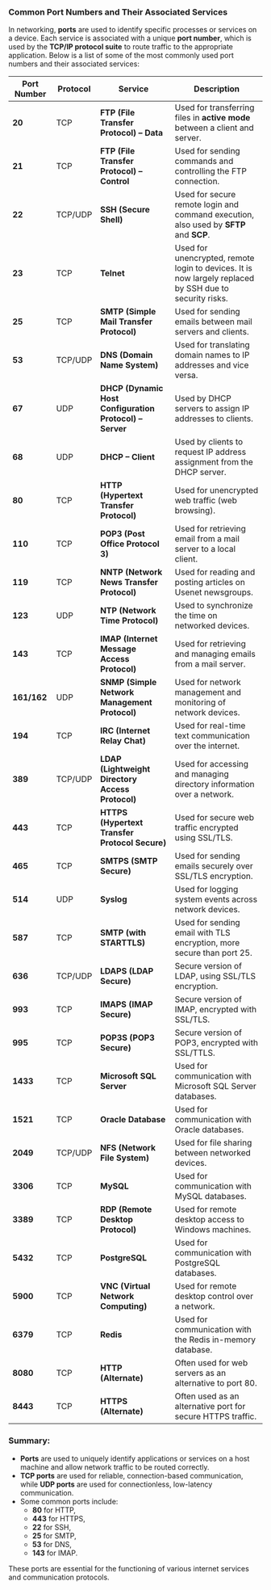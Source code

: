 ### Common Port Numbers and Their Associated Services

In networking, **ports** are used to identify specific processes or services on a device. Each service is associated with a unique **port number**, which is used by the **TCP/IP protocol suite** to route traffic to the appropriate application. Below is a list of some of the most commonly used port numbers and their associated services:

| **Port Number** | **Protocol** | **Service**                             | **Description**                                                                 |
|-----------------|--------------|-----------------------------------------|---------------------------------------------------------------------------------|
| **20**          | TCP          | **FTP (File Transfer Protocol) – Data** | Used for transferring files in **active mode** between a client and server.      |
| **21**          | TCP          | **FTP (File Transfer Protocol) – Control** | Used for sending commands and controlling the FTP connection.                   |
| **22**          | TCP/UDP      | **SSH (Secure Shell)**                  | Used for secure remote login and command execution, also used by **SFTP** and **SCP**. |
| **23**          | TCP          | **Telnet**                              | Used for unencrypted, remote login to devices. It is now largely replaced by SSH due to security risks. |
| **25**          | TCP          | **SMTP (Simple Mail Transfer Protocol)** | Used for sending emails between mail servers and clients.                        |
| **53**          | TCP/UDP      | **DNS (Domain Name System)**            | Used for translating domain names to IP addresses and vice versa.                |
| **67**          | UDP          | **DHCP (Dynamic Host Configuration Protocol) – Server** | Used by DHCP servers to assign IP addresses to clients.                         |
| **68**          | UDP          | **DHCP – Client**                       | Used by clients to request IP address assignment from the DHCP server.           |
| **80**          | TCP          | **HTTP (Hypertext Transfer Protocol)**  | Used for unencrypted web traffic (web browsing).                                |
| **110**         | TCP          | **POP3 (Post Office Protocol 3)**       | Used for retrieving email from a mail server to a local client.                  |
| **119**         | TCP          | **NNTP (Network News Transfer Protocol)** | Used for reading and posting articles on Usenet newsgroups.                      |
| **123**         | UDP          | **NTP (Network Time Protocol)**         | Used to synchronize the time on networked devices.                              |
| **143**         | TCP          | **IMAP (Internet Message Access Protocol)** | Used for retrieving and managing emails from a mail server.                      |
| **161/162**     | UDP          | **SNMP (Simple Network Management Protocol)** | Used for network management and monitoring of network devices.                  |
| **194**         | TCP          | **IRC (Internet Relay Chat)**           | Used for real-time text communication over the internet.                        |
| **389**         | TCP/UDP      | **LDAP (Lightweight Directory Access Protocol)** | Used for accessing and managing directory information over a network.           |
| **443**         | TCP          | **HTTPS (Hypertext Transfer Protocol Secure)** | Used for secure web traffic encrypted using SSL/TLS.                            |
| **465**         | TCP          | **SMTPS (SMTP Secure)**                 | Used for sending emails securely over SSL/TLS encryption.                       |
| **514**         | UDP          | **Syslog**                              | Used for logging system events across network devices.                          |
| **587**         | TCP          | **SMTP (with STARTTLS)**                | Used for sending email with TLS encryption, more secure than port 25.            |
| **636**         | TCP/UDP      | **LDAPS (LDAP Secure)**                 | Secure version of LDAP, using SSL/TLS encryption.                               |
| **993**         | TCP          | **IMAPS (IMAP Secure)**                 | Secure version of IMAP, encrypted with SSL/TLS.                                 |
| **995**         | TCP          | **POP3S (POP3 Secure)**                 | Secure version of POP3, encrypted with SSL/TTLS.                                |
| **1433**        | TCP          | **Microsoft SQL Server**                | Used for communication with Microsoft SQL Server databases.                     |
| **1521**        | TCP          | **Oracle Database**                     | Used for communication with Oracle databases.                                   |
| **2049**        | TCP/UDP      | **NFS (Network File System)**           | Used for file sharing between networked devices.                                |
| **3306**        | TCP          | **MySQL**                               | Used for communication with MySQL databases.                                    |
| **3389**        | TCP          | **RDP (Remote Desktop Protocol)**       | Used for remote desktop access to Windows machines.                             |
| **5432**        | TCP          | **PostgreSQL**                          | Used for communication with PostgreSQL databases.                               |
| **5900**        | TCP          | **VNC (Virtual Network Computing)**     | Used for remote desktop control over a network.                                 |
| **6379**        | TCP          | **Redis**                               | Used for communication with the Redis in-memory database.                       |
| **8080**        | TCP          | **HTTP (Alternate)**                    | Often used for web servers as an alternative to port 80.                        |
| **8443**        | TCP          | **HTTPS (Alternate)**                   | Often used as an alternative port for secure HTTPS traffic.                     |

### Summary:

- **Ports** are used to uniquely identify applications or services on a host machine and allow network traffic to be routed correctly.
- **TCP ports** are used for reliable, connection-based communication, while **UDP ports** are used for connectionless, low-latency communication.
- Some common ports include:
  - **80** for HTTP,
  - **443** for HTTPS,
  - **22** for SSH,
  - **25** for SMTP,
  - **53** for DNS,
  - **143** for IMAP. 

These ports are essential for the functioning of various internet services and communication protocols.